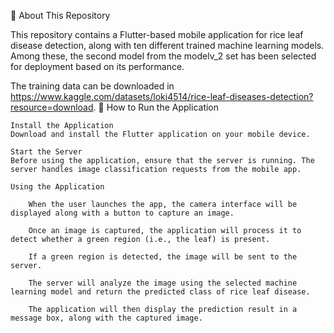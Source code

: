 📱 About This Repository

This repository contains a Flutter-based mobile application for rice leaf disease detection, along with ten different trained machine learning models. 
Among these, the second model from the modelv_2 set has been selected for deployment based on its performance.

The training data can be downloaded in https://www.kaggle.com/datasets/loki4514/rice-leaf-diseases-detection?resource=download.
🚀 How to Run the Application

    Install the Application
    Download and install the Flutter application on your mobile device.

    Start the Server
    Before using the application, ensure that the server is running. The server handles image classification requests from the mobile app.

    Using the Application

        When the user launches the app, the camera interface will be displayed along with a button to capture an image.

        Once an image is captured, the application will process it to detect whether a green region (i.e., the leaf) is present.

        If a green region is detected, the image will be sent to the server.

        The server will analyze the image using the selected machine learning model and return the predicted class of rice leaf disease.

        The application will then display the prediction result in a message box, along with the captured image.

